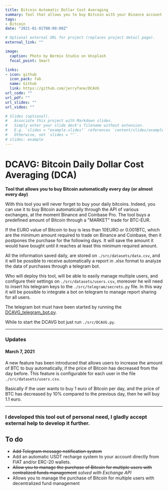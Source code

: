```yaml
---
title: Bitcoin Automatic Dollar Cost Averaging
summary: Tool that allows you to buy Bitcoin with your Binance account automatically every day.
tags:
- Bitcoin
date: "2021-01-01T00:00:00Z"

# Optional external URL for project (replaces project detail page).
external_link: ""

image:
  caption: Photo by Bermix Studio on Unsplash
  focal_point: Smart

links:
- icon: github
  icon_pack: fab
  name: Github
  link: https://github.com/jerryfane/DCAVG
url_code: ""
url_pdf: ""
url_slides: ""
url_video: ""

# Slides (optional).
#   Associate this project with Markdown slides.
#   Simply enter your slide deck's filename without extension.
#   E.g. `slides = "example-slides"` references `content/slides/example-slides.md`.
#   Otherwise, set `slides = ""`.
# slides: example
---
```



# DCAVG: Bitcoin Daily Dollar Cost Averaging (DCA)
**Tool that allows you to buy Bitcoin automatically every day (or almost every day)**

With this tool you will never forget to buy your daily bitcoins. Indeed, you can use it to buy Bitcoin automatically through the API of various exchanges, at the moment Binance and Coinbase Pro. The tool buys a predefined amount of Bitcoin through a "MARKET" trade for BTC-EUR.

If the EURO value of Bitcoin to buy is less than 10EURO or 0.001BTC, which are the minimum amount required to trade on Binance and Coinbase, then it postpones the purchase for the following days. It will save the amount it would have bought until it reaches at least this minimum required amount.

All the information saved daily, are stored on `./src/datasets/data.csv`, and it will be possible to receive automatically a report in .xlsx format to analyze the data of purchases through a telegram bot.

Who will deploy this tool, will be able to easily manage multiple users, and configure their settings on `./src/datasets/users.csv`, moreover he will need to insert his telegram keys to the `./src/telegram/secrets.py` file. In this way it will be possible to integrate a bot on telegram to manage report sharing for all users.

The telegram bot must have been started by running the [DCAVG_telegram_bot.py](https://github.com/jerryfane/DCAVG/blob/master/src/telegram/DCAVG_telegram_bot.py).

While to start the DCAVG bot just run `./src/DCAVG.py`.

---

### Updates

#### March 7, 2021

A new feature has been introduced that allows users to increase the amount of BTC to buy automatically, if the price of Bitcoin has decreased from the day before. This feature is configurable for each user in the file `./src/datasets/users.csv`.

Basically if the user wants to buy 1 euro of Bitcoin per day, and the price of BTC has decreased by 10% compared to the previous day, then he will buy 1.1 euro.

---

### I developed this tool out of personal need, I gladly accept external help to develop it further.

## To do

 - ~~Add Telegram message notification system~~
 - Add an automatic USDT recharge system to your account directly from FIAT and/or ERC-20 wallets.
 - ~~Allow you to manage the purchase of Bitcoin for multiple users with centralized funds management~~ *solved with Exchange API*
 - Allows you to manage the purchase of Bitcoin for multiple users with decentralized fund management
